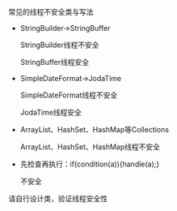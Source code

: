 常见的线程不安全类与写法

- StringBuilder→StringBuffer

  StringBuilder线程不安全

  StringBuffer线程安全

- SimpleDateFormat→JodaTime

  SimpleDateFormat线程不安全

  JodaTime线程安全

- ArrayList、HashSet、HashMap等Collections

  ArrayList、HashSet、HashMap线程不安全

- 先检查再执行：if(condition(a)){handle(a);}

  不安全

请自行设计类，验证线程安全性